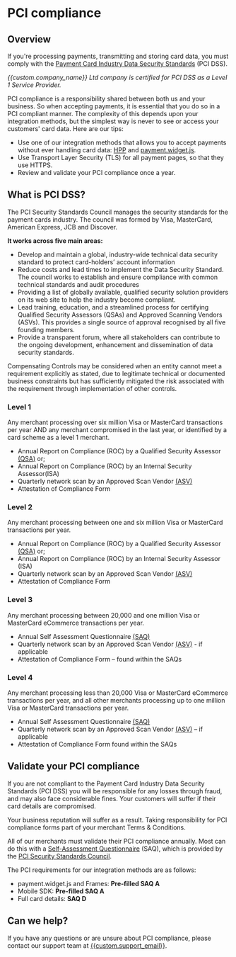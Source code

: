 # PCI compliance

## Overview

If you're processing payments, transmitting and storing card data, you must comply with the  [Payment Card Industry Data Security Standards](https://www.pcisecuritystandards.org/security_standards)  (PCI DSS).

_{{custom.company_name}} Ltd company is certified for PCI DSS as a Level 1 Service Provider._

PCI compliance is a responsibility shared between both us and your business. So when accepting payments, it is essential that you do so in a PCI compliant manner. The complexity of this depends upon your integration methods, but the simplest way is never to see or access your customers' card data. Here are our tips:

-   Use one of our integration methods that allows you to accept payments without ever handling card data:  [HPP](/products/hpp/)  and  [payment.widget.js](/integration/payment-widget-js).
-   Use Transport Layer Security (TLS) for all payment pages, so that they use HTTPS.
-   Review and validate your PCI compliance once a year.

## What is PCI DSS?

The PCI Security Standards Council manages the security standards for the payment cards industry. The council was formed by Visa, MasterCard, American Express, JCB and Discover.

**It works across five main areas:**

-   Develop and maintain a global, industry-wide technical data security standard to protect card-holders’ account information
-   Reduce costs and lead times to implement the Data Security Standard. The council works to establish and ensure compliance with common technical standards and audit procedures
-   Providing a list of globally available, qualified security solution providers on its web site to help the industry become compliant.
-   Lead training, education, and a streamlined process for certifying Qualified Security Assessors (QSAs) and Approved Scanning Vendors (ASVs). This provides a single source of approval recognised by all five founding members.
-   Provide a transparent forum, where all stakeholders can contribute to the ongoing development, enhancement and dissemination of data security standards.

Compensating Controls may be considered when an entity cannot meet a requirement explicitly as stated, due to legitimate technical or documented business constraints but has sufficiently mitigated the risk associated with the requirement through implementation of other controls.

### Level 1

Any merchant processing over six million Visa or MasterCard transactions per year AND any merchant compromised in the last year, or identified by a card scheme as a level 1 merchant.

-   Annual Report on Compliance (ROC) by a Qualified Security Assessor  [(QSA)](/getting-started/glossary/)  or;
-   Annual Report on Compliance (ROC) by an Internal Security Assessor(ISA)
-   Quarterly network scan by an Approved Scan Vendor  [(ASV)](/getting-started/glossary/)
-   Attestation of Compliance Form

### Level 2

Any merchant processing between one and six million Visa or MasterCard transactions per year.

-   Annual Report on Compliance (ROC) by a Qualified Security Assessor  [(QSA)](/getting-started/glossary/)  or;
-   Annual Report on Compliance (ROC) by an Internal Security Assessor (ISA)
-   Quarterly network scan by an Approved Scan Vendor  [(ASV)](/getting-started/glossary/)
-   Attestation of Compliance Form

### Level 3

Any merchant processing between 20,000 and one million Visa or MasterCard eCommerce transactions per year.

-   Annual Self Assessment Questionnaire  [(SAQ)](https://support.worldpay.com/support/saferbusiness/saq.html)
-   Quarterly network scan by an Approved Scan Vendor  [(ASV)](/getting-started/glossary/)  - if applicable
-   Attestation of Compliance Form – found within the SAQs

### Level 4
    
Any merchant processing less than 20,000 Visa or MasterCard eCommerce transactions per year, and all other merchants processing up to one million Visa or MasterCard transactions per year.

-   Annual Self Assessment Questionnaire  [(SAQ)](https://support.worldpay.com/support/saferbusiness/saq.html)
-   Quarterly network scan by an Approved Scan Vendor  [(ASV)](/getting-started/glossary/)  – if applicable
-   Attestation of Compliance Form found within the SAQs

## Validate your PCI compliance

If you are not compliant to the Payment Card Industry Data Security Standards (PCI DSS) you will be responsible for any losses through fraud, and may also face considerable fines. Your customers will suffer if their card details are compromised.

Your business reputation will suffer as a result. Taking responsibility for PCI compliance forms part of your merchant Terms & Conditions.

All of our merchants must validate their PCI compliance annually. Most can do this with a  [Self-Assessment Questionnaire](https://www.pcisecuritystandards.org/document_library?category=saqs#results)  (SAQ), which is provided by the  [PCI Security Standards Council](https://www.pcisecuritystandards.org/).

The PCI requirements for our integration methods are as follows:

-   payment.widget.js and Frames:  **Pre-filled SAQ A**
-   Mobile SDK:  **Pre-filled SAQ A**
-   Full card details:  **SAQ D**

## Can we help?

If you have any questions or are unsure about PCI compliance, please contact our support team at  [{{custom.support_email}}](mailto:{{custom.support_email}}).
